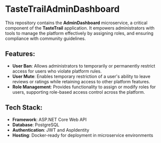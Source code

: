 # TasteTrailAdminDashboard
This repository contains the **AdminDashboard** microservice, a critical component of the **TasteTrail** application. It empowers administrators with tools to manage the platform effectively by assigning roles, and ensuring compliance with community guidelines.  

## Features:
- **User Ban**: Allows administrators to temporarily or permanently restrict access for users who violate platform rules.  
- **User Mute**: Enables temporary restriction of a user's ability to leave reviews or ratings while retaining access to other platform features.  
- **Role Management**: Provides functionality to assign or modify roles for users, supporting role-based access control across the platform.  

## Tech Stack:
- **Framework**: ASP.NET Core Web API  
- **Database**: PostgreSQL  
- **Authentication**: JWT and AspIdentity 
- **Hosting**: Docker-ready for deployment in microservice environments  
